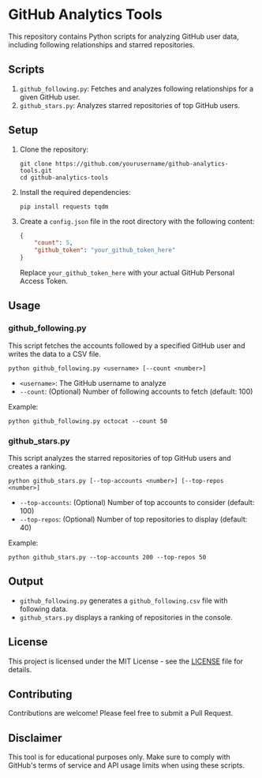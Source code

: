 # GitHub Analytics Tools

This repository contains Python scripts for analyzing GitHub user data, including following relationships and starred repositories.

## Scripts

1. `github_following.py`: Fetches and analyzes following relationships for a given GitHub user.
2. `github_stars.py`: Analyzes starred repositories of top GitHub users.

## Setup

1. Clone the repository:
   ```
   git clone https://github.com/yourusername/github-analytics-tools.git
   cd github-analytics-tools
   ```

2. Install the required dependencies:
   ```
   pip install requests tqdm
   ```

3. Create a `config.json` file in the root directory with the following content:
   ```json
   {
       "count": 5,
       "github_token": "your_github_token_here"
   }
   ```
   Replace `your_github_token_here` with your actual GitHub Personal Access Token.

## Usage

### github_following.py

This script fetches the accounts followed by a specified GitHub user and writes the data to a CSV file.

```
python github_following.py <username> [--count <number>]
```

- `<username>`: The GitHub username to analyze
- `--count`: (Optional) Number of following accounts to fetch (default: 100)

Example:
```
python github_following.py octocat --count 50
```

### github_stars.py

This script analyzes the starred repositories of top GitHub users and creates a ranking.

```
python github_stars.py [--top-accounts <number>] [--top-repos <number>]
```

- `--top-accounts`: (Optional) Number of top accounts to consider (default: 100)
- `--top-repos`: (Optional) Number of top repositories to display (default: 40)

Example:
```
python github_stars.py --top-accounts 200 --top-repos 50
```

## Output

- `github_following.py` generates a `github_following.csv` file with following data.
- `github_stars.py` displays a ranking of repositories in the console.

## License

This project is licensed under the MIT License - see the [LICENSE](LICENSE) file for details.

## Contributing

Contributions are welcome! Please feel free to submit a Pull Request.

## Disclaimer

This tool is for educational purposes only. Make sure to comply with GitHub's terms of service and API usage limits when using these scripts.
